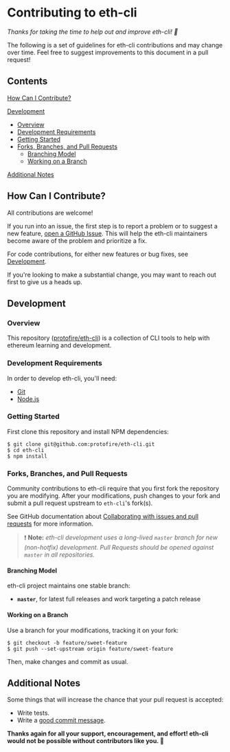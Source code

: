 # Contributing to eth-cli

_Thanks for taking the time to help out and improve eth-cli! :tada:_

The following is a set of guidelines for eth-cli contributions and may change
over time. Feel free to suggest improvements to this document in a pull request!

## Contents

[How Can I Contribute?](#how-can-i-contribute)

[Development](#development)

- [Overview](#overview)
- [Development Requirements](#development-requirements)
- [Getting Started](#getting-started)
- [Forks, Branches, and Pull Requests](#forks-branches-and-pull-requests)
  - [Branching Model](#branching-model)
  - [Working on a Branch](#working-on-a-branch)

[Additional Notes](#additional-notes)

## How Can I Contribute?

All contributions are welcome!

If you run into an issue, the first step is to report a problem or to suggest a new feature, [open a GitHub Issue](https://github.com/protofire/eth-cli/issues/new).
This will help the eth-cli maintainers become aware of the problem and prioritize a fix.

For code contributions, for either new features or bug fixes, see [Development](#development).

If you're looking to make a substantial change, you may want to reach out first to give us a heads up.

## Development

### Overview

This repository ([protofire/eth-cli](https://github.com/protofire/eth-cli)) is a collection of CLI tools to help with ethereum learning and development.

### Development Requirements

In order to develop eth-cli, you'll need:

- [Git](https://git-scm.com/)
- [Node.js](https://nodejs.org)

### Getting Started

First clone this repository and install NPM dependencies:

    $ git clone git@github.com:protofire/eth-cli.git
    $ cd eth-cli
    $ npm install

### Forks, Branches, and Pull Requests

Community contributions to eth-cli require that you first fork the
repository you are modifying. After your modifications, push changes to your fork and submit a pull request upstream to `eth-cli`'s fork(s).

See GitHub documentation about [Collaborating with issues and pull requests](https://help.github.com/categories/collaborating-with-issues-and-pull-requests/) for more information.

> :exclamation: **Note:** _eth-cli development uses a long-lived `master` branch for new (non-hotfix)
> development. Pull Requests should be opened against `master` in all
> repositories._

#### Branching Model

eth-cli project maintains one stable branch:

- **`master`**, for latest full releases and work targeting a patch release

#### Working on a Branch

Use a branch for your modifications, tracking it on your fork:

    $ git checkout -b feature/sweet-feature
    $ git push --set-upstream origin feature/sweet-feature

Then, make changes and commit as usual.

## Additional Notes

Some things that will increase the chance that your pull request is accepted:

- Write tests.
- Write a [good commit message][commit].

[commit]: http://tbaggery.com/2008/04/19/a-note-about-git-commit-messages.html

**Thanks again for all your support, encouragement, and effort! eth-cli would not
be possible without contributors like you. :bow:**
